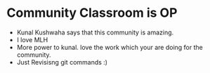 # Community Classroom is OP

- Kunal Kushwaha says that this community is amazing.
- I love MLH
- More power to kunal. love the work which your are doing for the community.
- Just Revisisng git commands :)
